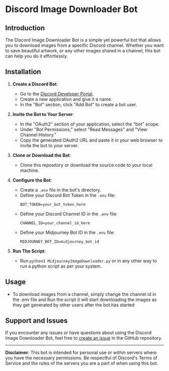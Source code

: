 # Discord Image Downloader Bot

## Introduction

The Discord Image Downloader Bot is a simple yet powerful bot that allows you to download images from a specific Discord channel. Whether you want to save beautiful artwork, or any other images shared in a channel, this bot can help you do it effortlessly.

## Installation

1. **Create a Discord Bot**:
   - Go to the [Discord Developer Portal](https://discord.com/developers/applications).
   - Create a new application and give it a name.
   - In the "Bot" section, click "Add Bot" to create a bot user.

2. **Invite the Bot to Your Server**:
   - In the "OAuth2" section of your application, select the "bot" scope.
   - Under "Bot Permissions," select "Read Messages" and "View Channel History."
   - Copy the generated OAuth2 URL and paste it in your web browser to invite the bot to your server.

3. **Clone or Download the Bot**:
   - Clone this repository or download the source code to your local machine.

4. **Configure the Bot**:
   - Create a `.env` file in the bot's directory.
   - Define your Discord Bot Token in the `.env` file:
     ```
     BOT_TOKEN=your_bot_token_here
     ```
   - Define your Discord Channel ID in the `.env` file:
     ```
     CHANNEL_ID=your_channel_id_here
     ```
   - Define your Midjourney Bot ID in the `.env` file:
     ```
     MIDJOURNEY_BOT_ID=midjourney_bot_id
     ```

5. **Run The Script**:
   - Run `python3 MidjourneyImageDownloader.py` or in any other way to run a python script as per your system.

## Usage

- To download images from a channel, simply change the channel id in the .env file and Run the script it will start downloading the images as they get generated by other users after the bot has started

## Support and Issues

If you encounter any issues or have questions about using the Discord Image Downloader Bot, feel free to [create an issue](https://github.com/Concept_Art_AI/issues) in the GitHub repository.

---

**Disclaimer**: This bot is intended for personal use or within servers where you have the necessary permissions. Be respectful of Discord's Terms of Service and the rules of the servers you are a part of when using this bot.